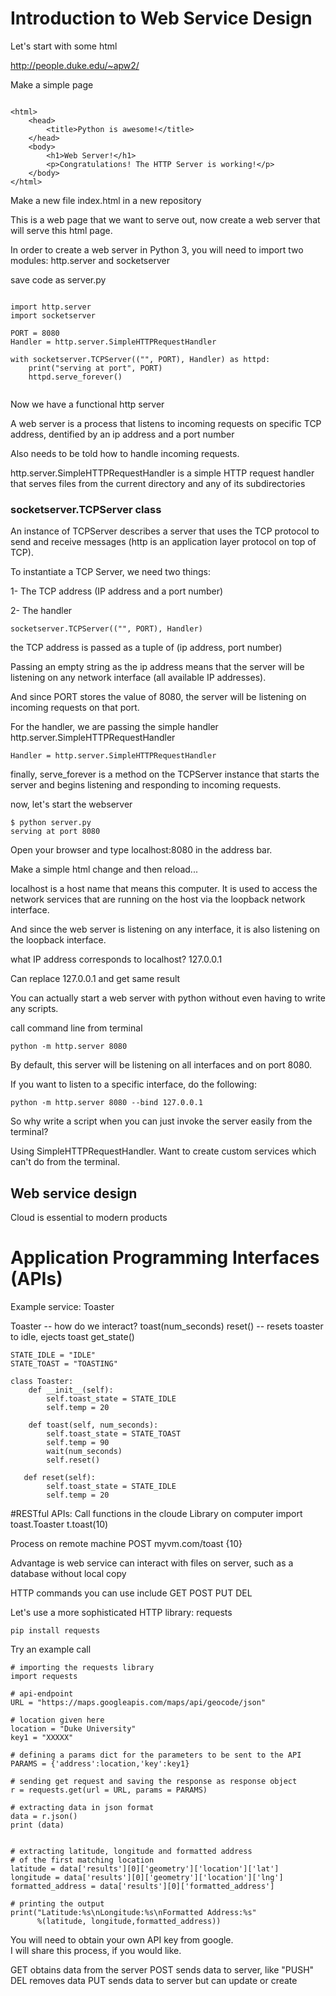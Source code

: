 # Introduction to Web Service Design

Let's start with some html

http://people.duke.edu/~apw2/

Make a simple page

```

<html>
    <head>
        <title>Python is awesome!</title>
    </head>
    <body>
        <h1>Web Server!</h1>
        <p>Congratulations! The HTTP Server is working!</p>
    </body>
</html>

```

Make a new file index.html in a new repository

This is a web page that we want to serve out, now create a web server that will serve this html page.

In order to create a web server in Python 3, you will need to import two modules: http.server and socketserver

save code as server.py

```

import http.server
import socketserver

PORT = 8080
Handler = http.server.SimpleHTTPRequestHandler

with socketserver.TCPServer(("", PORT), Handler) as httpd:
    print("serving at port", PORT)
    httpd.serve_forever()
    
```

Now we have a functional http server

A web server is a process that listens to incoming requests on specific TCP address, dentified by an ip address and a port number

Also needs to be told how to handle incoming requests.

http.server.SimpleHTTPRequestHandler is a simple HTTP request handler that serves files from the current directory and any of its subdirectories

### socketserver.TCPServer class

An instance of TCPServer describes a server that uses the TCP protocol to send and receive messages (http is an application layer protocol on top of TCP).

To instantiate a TCP Server, we need two things:

1- The TCP address (IP address and a port number)

2- The handler

```
socketserver.TCPServer(("", PORT), Handler)
```

the TCP address is passed as a tuple of (ip address, port number)

Passing an empty string as the ip address means that the server will be listening on any network interface (all available IP addresses).

And since PORT stores the value of 8080,  the server will be listening on incoming requests on that port.

For the handler, we are passing the simple handler http.server.SimpleHTTPRequestHandler

```
Handler = http.server.SimpleHTTPRequestHandler
```

finally, serve_forever is a method on the TCPServer instance that starts the server and begins listening and responding to incoming requests.

now, let's start the webserver

```
$ python server.py
serving at port 8080
```

Open your browser and type localhost:8080 in the address bar.

Make a simple html change and then reload...

localhost is a host name that means this computer. It is used to access the network services that are running on the host via the loopback network interface.

And since the web server is listening on any interface, it is also listening on the loopback interface.

what IP address corresponds to localhost? 127.0.0.1

Can replace 127.0.0.1 and get same result

You can actually start a web server with python without even having to write any scripts.

call command line from terminal 

```
python -m http.server 8080
```

By default, this server will be listening on all interfaces and on port 8080.

If you want to listen to a specific interface, do the following:

```
python -m http.server 8080 --bind 127.0.0.1
```

So why write a script when you can just invoke the server easily from the terminal?

Using SimpleHTTPRequestHandler. Want to create custom services which can't do from the terminal.


## Web service design

Cloud is essential to modern products

# Application Programming Interfaces (APIs)

Example service: Toaster


Toaster -- how do we interact?
toast(num_seconds)
reset() -- resets toaster to idle, ejects toast
get_state()

```
STATE_IDLE = "IDLE"
STATE_TOAST = "TOASTING"
    
class Toaster:
    def __init__(self):
        self.toast_state = STATE_IDLE
        self.temp = 20

    def toast(self, num_seconds):
        self.toast_state = STATE_TOAST
        self.temp = 90
        wait(num_seconds)
        self.reset()
        
   def reset(self):
        self.toast_state = STATE_IDLE
        self.temp = 20
```

#RESTful APIs:  Call functions in the cloude
Library on computer
    import toast.Toaster
    t.toast(10)
    
Process on remote machine
    POST myvm.com/toast {10}
    
Advantage is web service can interact with files on server, such as a database without local copy

HTTP commands you can use include GET POST PUT DEL

Let's use a more sophisticated HTTP library: requests

```
pip install requests
```

Try an example call

```
# importing the requests library 
import requests 
  
# api-endpoint 
URL = "https://maps.googleapis.com/maps/api/geocode/json"
  
# location given here 
location = "Duke University"
key1 = "XXXXX"

# defining a params dict for the parameters to be sent to the API 
PARAMS = {'address':location,'key':key1} 
  
# sending get request and saving the response as response object 
r = requests.get(url = URL, params = PARAMS) 
  
# extracting data in json format 
data = r.json()
print (data)
  
  
# extracting latitude, longitude and formatted address  
# of the first matching location 
latitude = data['results'][0]['geometry']['location']['lat'] 
longitude = data['results'][0]['geometry']['location']['lng'] 
formatted_address = data['results'][0]['formatted_address'] 
  
# printing the output 
print("Latitude:%s\nLongitude:%s\nFormatted Address:%s"
      %(latitude, longitude,formatted_address)) 
```

You will need to obtain your own API key from google.  
I will share this process, if you would like.

GET obtains data from the server
POST sends data to server, like "PUSH"
DEL removes data
PUT sends data to server but can update or create



